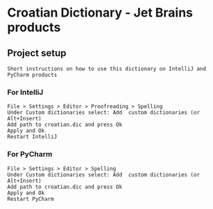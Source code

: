 # Croatian Dictionary - Jet Brains products

## Project setup
```
Short instructions on how to use this dictionary on IntelliJ and PyCharm products
```

### For IntelliJ
```
File > Settings > Editor > Proofreading > Spelling
Under Custom dictionaries select: Add  custom dictionaries (or Alt+Insert)
Add path to croatian.dic and press Ok
Apply and Ok
Restart IntelliJ
```

### For PyCharm
```
File > Settings > Editor > Spelling
Under Custom dictionaries select: Add  custom dictionaries (or Alt+Insert)
Add path to croatian.dic and press Ok
Apply and Ok
Restart PyCharm
```

